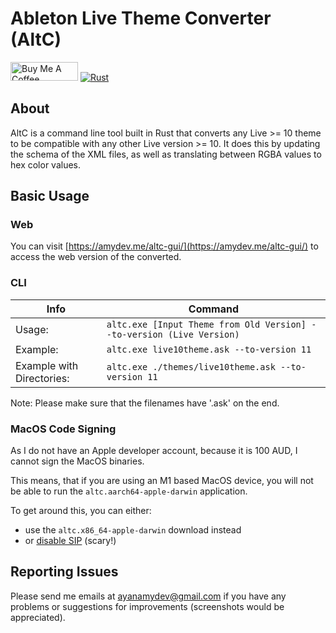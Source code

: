 # Ableton Live Theme Converter (AltC)

<a href="https://www.buymeacoffee.com/amydev" target="_blank"><img src="https://cdn.buymeacoffee.com/buttons/v2/default-yellow.png" alt="Buy Me A Coffee" style="height: 30px !important;width: 108px !important;" ></a>
[![Rust](https://github.com/amydevs/AbletonLiveThemeConverter/actions/workflows/rust.yml/badge.svg?branch=master&event=push)](https://github.com/amydevs/AbletonLiveThemeConverter/actions/workflows/rust.yml)

## About

AltC is a command line tool built in Rust that converts any Live >= 10 theme to be compatible with any other Live version >= 10. It does this by updating the schema of the XML files, as well as translating between RGBA values to hex color values.

## Basic Usage

### Web

You can visit [https://amydev.me/altc-gui/](https://amydev.me/altc-gui/) to access the web version of the converted.

### CLI

|Info|Command|
|-|-|
|Usage:                     |`altc.exe [Input Theme from Old Version] --to-version (Live Version)`|
|Example:                   |`altc.exe live10theme.ask --to-version 11`|
|Example with Directories:  |`altc.exe ./themes/live10theme.ask --to-version 11`|

Note: Please make sure that the filenames have '.ask' on the end.

### MacOS Code Signing

As I do not have an Apple developer account, because it is 100 AUD, I cannot sign the MacOS binaries.

This means, that if you are using an M1 based MacOS device, you will not be able to run the `altc.aarch64-apple-darwin` application.

To get around this, you can either:

- use the `altc.x86_64-apple-darwin` download instead
- or [disable SIP](https://developer.apple.com/documentation/security/disabling_and_enabling_system_integrity_protection) (scary!)

## Reporting Issues

Please send me emails at [ayanamydev@gmail.com](mailto:ayanamydev@gmail.com) if you have any problems or suggestions for improvements (screenshots would be appreciated).
